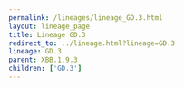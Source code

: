 ```yaml
---
permalink: /lineages/lineage_GD.3.html
layout: lineage_page
title: Lineage GD.3
redirect_to: ../lineage.html?lineage=GD.3
lineage: GD.3
parent: XBB.1.9.3
children: ['GD.3']
---
```

